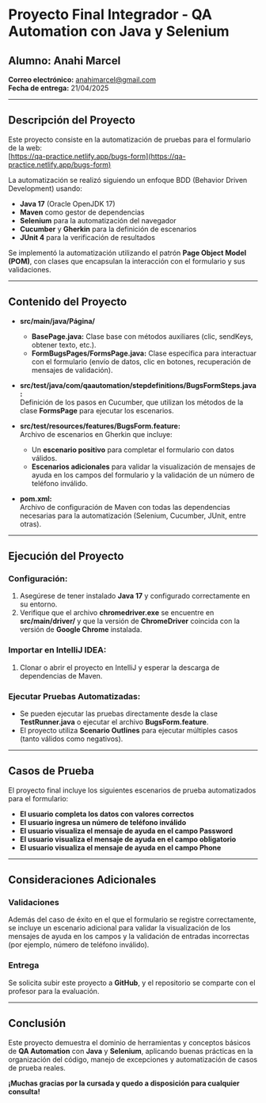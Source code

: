# Proyecto Final Integrador - QA Automation con Java y Selenium

## Alumno: Anahi Marcel  
**Correo electrónico:** anahimarcel@gmail.com  
**Fecha de entrega:** 21/04/2025

---

## Descripción del Proyecto

Este proyecto consiste en la automatización de pruebas para el formulario de la web:  
[https://qa-practice.netlify.app/bugs-form](https://qa-practice.netlify.app/bugs-form)

La automatización se realizó siguiendo un enfoque BDD (Behavior Driven Development) usando:

- **Java 17** (Oracle OpenJDK 17)
- **Maven** como gestor de dependencias
- **Selenium** para la automatización del navegador
- **Cucumber** y **Gherkin** para la definición de escenarios
- **JUnit 4** para la verificación de resultados

Se implementó la automatización utilizando el patrón **Page Object Model (POM)**, con clases que encapsulan la interacción con el formulario y sus validaciones.

---

## Contenido del Proyecto

- **src/main/java/Página/**  
  - **BasePage.java:** Clase base con métodos auxiliares (clic, sendKeys, obtener texto, etc.).
  - **FormBugsPages/FormsPage.java:** Clase específica para interactuar con el formulario (envío de datos, clic en botones, recuperación de mensajes de validación).

- **src/test/java/com/qaautomation/stepdefinitions/BugsFormSteps.java:**  
  Definición de los pasos en Cucumber, que utilizan los métodos de la clase **FormsPage** para ejecutar los escenarios.

- **src/test/resources/features/BugsForm.feature:**  
  Archivo de escenarios en Gherkin que incluye:
  - Un **escenario positivo** para completar el formulario con datos válidos.
  - **Escenarios adicionales** para validar la visualización de mensajes de ayuda en los campos del formulario y la validación de un número de teléfono inválido.

- **pom.xml:**  
  Archivo de configuración de Maven con todas las dependencias necesarias para la automatización (Selenium, Cucumber, JUnit, entre otras).

---

## Ejecución del Proyecto

### Configuración:

1. Asegúrese de tener instalado **Java 17** y configurado correctamente en su entorno.
2. Verifique que el archivo **chromedriver.exe** se encuentre en **src/main/driver/** y que la versión de **ChromeDriver** coincida con la versión de **Google Chrome** instalada.

### Importar en IntelliJ IDEA:

1. Clonar o abrir el proyecto en IntelliJ y esperar la descarga de dependencias de Maven.

### Ejecutar Pruebas Automatizadas:

- Se pueden ejecutar las pruebas directamente desde la clase **TestRunner.java** o ejecutar el archivo **BugsForm.feature**.
- El proyecto utiliza **Scenario Outlines** para ejecutar múltiples casos (tanto válidos como negativos).

---

## Casos de Prueba

El proyecto final incluye los siguientes escenarios de prueba automatizados para el formulario:

- **El usuario completa los datos con valores correctos**
- **El usuario ingresa un número de teléfono inválido**
- **El usuario visualiza el mensaje de ayuda en el campo Password**
- **El usuario visualiza el mensaje de ayuda en el campo obligatorio**
- **El usuario visualiza el mensaje de ayuda en el campo Phone**

---

## Consideraciones Adicionales

### Validaciones

Además del caso de éxito en el que el formulario se registre correctamente, se incluye un escenario adicional para validar la visualización de los mensajes de ayuda en los campos y la validación de entradas incorrectas (por ejemplo, número de teléfono inválido).

### Entrega

Se solicita subir este proyecto a **GitHub**, y el repositorio se comparte con el profesor para la evaluación.

---

## Conclusión

Este proyecto demuestra el dominio de herramientas y conceptos básicos de **QA Automation** con **Java** y **Selenium**, aplicando buenas prácticas en la organización del código, manejo de excepciones y automatización de casos de prueba reales.

**¡Muchas gracias por la cursada y quedo a disposición para cualquier consulta!**
